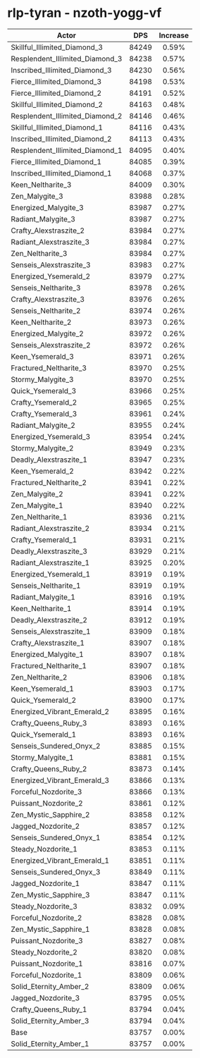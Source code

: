 # rlp-tyran - nzoth-yogg-vf
| Actor | DPS | Increase |
|---|:---:|:---:|
|Skillful_Illimited_Diamond_3|84249|0.59%|
|Resplendent_Illimited_Diamond_3|84238|0.57%|
|Inscribed_Illimited_Diamond_3|84230|0.56%|
|Fierce_Illimited_Diamond_3|84198|0.53%|
|Fierce_Illimited_Diamond_2|84191|0.52%|
|Skillful_Illimited_Diamond_2|84163|0.48%|
|Resplendent_Illimited_Diamond_2|84146|0.46%|
|Skillful_Illimited_Diamond_1|84116|0.43%|
|Inscribed_Illimited_Diamond_2|84113|0.43%|
|Resplendent_Illimited_Diamond_1|84095|0.40%|
|Fierce_Illimited_Diamond_1|84085|0.39%|
|Inscribed_Illimited_Diamond_1|84068|0.37%|
|Keen_Neltharite_3|84009|0.30%|
|Zen_Malygite_3|83988|0.28%|
|Energized_Malygite_3|83987|0.27%|
|Radiant_Malygite_3|83987|0.27%|
|Crafty_Alexstraszite_2|83984|0.27%|
|Radiant_Alexstraszite_3|83984|0.27%|
|Zen_Neltharite_3|83984|0.27%|
|Senseis_Alexstraszite_3|83983|0.27%|
|Energized_Ysemerald_2|83979|0.27%|
|Senseis_Neltharite_3|83978|0.26%|
|Crafty_Alexstraszite_3|83976|0.26%|
|Senseis_Neltharite_2|83974|0.26%|
|Keen_Neltharite_2|83973|0.26%|
|Energized_Malygite_2|83972|0.26%|
|Senseis_Alexstraszite_2|83972|0.26%|
|Keen_Ysemerald_3|83971|0.26%|
|Fractured_Neltharite_3|83970|0.25%|
|Stormy_Malygite_3|83970|0.25%|
|Quick_Ysemerald_3|83966|0.25%|
|Crafty_Ysemerald_2|83965|0.25%|
|Crafty_Ysemerald_3|83961|0.24%|
|Radiant_Malygite_2|83955|0.24%|
|Energized_Ysemerald_3|83954|0.24%|
|Stormy_Malygite_2|83949|0.23%|
|Deadly_Alexstraszite_1|83947|0.23%|
|Keen_Ysemerald_2|83942|0.22%|
|Fractured_Neltharite_2|83941|0.22%|
|Zen_Malygite_2|83941|0.22%|
|Zen_Malygite_1|83940|0.22%|
|Zen_Neltharite_1|83936|0.21%|
|Radiant_Alexstraszite_2|83934|0.21%|
|Crafty_Ysemerald_1|83931|0.21%|
|Deadly_Alexstraszite_3|83929|0.21%|
|Radiant_Alexstraszite_1|83925|0.20%|
|Energized_Ysemerald_1|83919|0.19%|
|Senseis_Neltharite_1|83919|0.19%|
|Radiant_Malygite_1|83916|0.19%|
|Keen_Neltharite_1|83914|0.19%|
|Deadly_Alexstraszite_2|83912|0.19%|
|Senseis_Alexstraszite_1|83909|0.18%|
|Crafty_Alexstraszite_1|83907|0.18%|
|Energized_Malygite_1|83907|0.18%|
|Fractured_Neltharite_1|83907|0.18%|
|Zen_Neltharite_2|83906|0.18%|
|Keen_Ysemerald_1|83903|0.17%|
|Quick_Ysemerald_2|83900|0.17%|
|Energized_Vibrant_Emerald_2|83895|0.16%|
|Crafty_Queens_Ruby_3|83893|0.16%|
|Quick_Ysemerald_1|83893|0.16%|
|Senseis_Sundered_Onyx_2|83885|0.15%|
|Stormy_Malygite_1|83881|0.15%|
|Crafty_Queens_Ruby_2|83873|0.14%|
|Energized_Vibrant_Emerald_3|83866|0.13%|
|Forceful_Nozdorite_3|83866|0.13%|
|Puissant_Nozdorite_2|83861|0.12%|
|Zen_Mystic_Sapphire_2|83858|0.12%|
|Jagged_Nozdorite_2|83857|0.12%|
|Senseis_Sundered_Onyx_1|83854|0.12%|
|Steady_Nozdorite_1|83853|0.11%|
|Energized_Vibrant_Emerald_1|83851|0.11%|
|Senseis_Sundered_Onyx_3|83849|0.11%|
|Jagged_Nozdorite_1|83847|0.11%|
|Zen_Mystic_Sapphire_3|83847|0.11%|
|Steady_Nozdorite_3|83832|0.09%|
|Forceful_Nozdorite_2|83828|0.08%|
|Zen_Mystic_Sapphire_1|83828|0.08%|
|Puissant_Nozdorite_3|83827|0.08%|
|Steady_Nozdorite_2|83820|0.08%|
|Puissant_Nozdorite_1|83816|0.07%|
|Forceful_Nozdorite_1|83809|0.06%|
|Solid_Eternity_Amber_2|83809|0.06%|
|Jagged_Nozdorite_3|83795|0.05%|
|Crafty_Queens_Ruby_1|83794|0.04%|
|Solid_Eternity_Amber_3|83794|0.04%|
|Base|83757|0.00%|
|Solid_Eternity_Amber_1|83757|0.00%|
